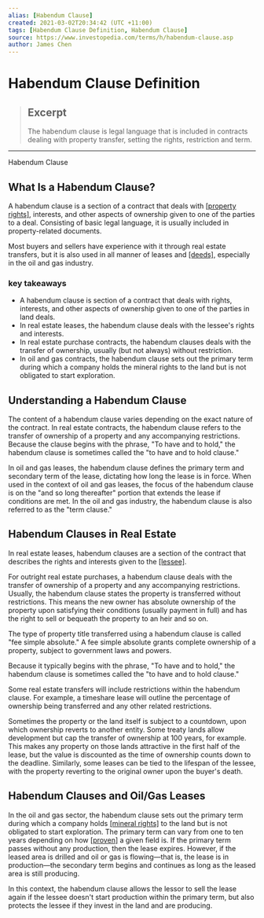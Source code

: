 ```yaml
---
alias: [Habendum Clause]
created: 2021-03-02T20:34:42 (UTC +11:00)
tags: [Habendum Clause Definition, Habendum Clause]
source: https://www.investopedia.com/terms/h/habendum-clause.asp
author: James Chen
---
```


# Habendum Clause Definition

> ## Excerpt
> The habendum clause is legal language that is included in contracts dealing with property transfer, setting the rights, restriction and term.

---

Habendum Clause
## What Is a Habendum Clause?

A habendum clause is a section of a contract that deals with [[property rights]](https://www.investopedia.com/terms/p/property_rights.asp), interests, and other aspects of ownership given to one of the parties to a deal. Consisting of basic legal language, it is usually included in property-related documents.

Most buyers and sellers have experience with it through real estate transfers, but it is also used in all manner of leases and [[deeds]](https://www.investopedia.com/terms/d/deed.asp), especially in the oil and gas industry.

### key takeaways

-   A habendum clause is section of a contract that deals with rights, interests, and other aspects of ownership given to one of the parties in land deals.
-   In real estate leases, the habendum clause deals with the lessee's rights and interests.
-   In real estate purchase contracts, the habendum clauses deals with the transfer of ownership, usually (but not always) without restriction.
-   In oil and gas contracts, the habendum clause sets out the primary term during which a company holds the mineral rights to the land but is not obligated to start exploration.

## Understanding a Habendum Clause

The content of a habendum clause varies depending on the exact nature of the contract. In real estate contracts, the habendum clause refers to the transfer of ownership of a property and any accompanying restrictions. Because the clause begins with the phrase, "To have and to hold," the habendum clause is sometimes called the "to have and to hold clause."

In oil and gas leases, the habendum clause defines the primary term and secondary term of the lease, dictating how long the lease is in force. When used in the context of oil and gas leases, the focus of the habendum clause is on the "and so long thereafter" portion that extends the lease if conditions are met. In the oil and gas industry, the habendum clause is also referred to as the "term clause."

## Habendum Clauses in Real Estate

In real estate leases, habendum clauses are a section of the contract that describes the rights and interests given to the [[lessee]](https://www.investopedia.com/terms/l/lessee.asp).

For outright real estate purchases, a habendum clause deals with the transfer of ownership of a property and any accompanying restrictions. Usually, the habendum clause states the property is transferred without restrictions. This means the new owner has absolute ownership of the property upon satisfying their conditions (usually payment in full) and has the right to sell or bequeath the property to an heir and so on.

The type of property title transferred using a habendum clause is called "fee simple absolute." A fee simple absolute grants complete ownership of a property, subject to government laws and powers.

Because it typically begins with the phrase, "To have and to hold," the habendum clause is sometimes called the "to have and to hold clause."

Some real estate transfers will include restrictions within the habendum clause. For example, a timeshare lease will outline the percentage of ownership being transferred and any other related restrictions.

Sometimes the property or the land itself is subject to a countdown, upon which ownership reverts to another entity. Some treaty lands allow development but cap the transfer of ownership at 100 years, for example. This makes any property on those lands attractive in the first half of the lease, but the value is discounted as the time of ownership counts down to the deadline. Similarly, some leases can be tied to the lifespan of the lessee, with the property reverting to the original owner upon the buyer's death.

## Habendum Clauses and Oil/Gas Leases

In the oil and gas sector, the habendum clause sets out the primary term during which a company holds [[mineral rights]](https://www.investopedia.com/terms/m/mineral-rights.asp) to the land but is not obligated to start exploration. The primary term can vary from one to ten years depending on how [[proven]](https://www.investopedia.com/terms/p/proven-reserves.asp) a given field is. If the primary term passes without any production, then the lease expires. However, if the leased area is drilled and oil or gas is flowing—that is, the lease is in production—the secondary term begins and continues as long as the leased area is still producing.

In this context, the habendum clause allows the lessor to sell the lease again if the lessee doesn't start production within the primary term, but also protects the lessee if they invest in the land and are producing.
